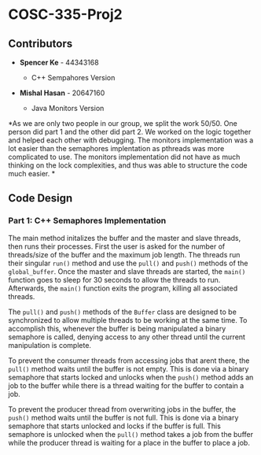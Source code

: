 # COSC-335-Proj2

## Contributors

* **Spencer Ke** - 44343168

   - C++ Sempahores Version 
  
 
* **Mishal Hasan** - 20647160

    - Java Monitors Version 
    
*As we are only two people in our group, we split the work 50/50. One person did part 1 and the other did part 2. We worked on the logic together and helped each other with debugging. The monitors implementation was a lot easier than the semaphores implentation as pthreads was more complicated to use. The monitors implementation did not have as much thinking on the lock complexities, and thus was able to structure the code much easier. *

## Code Design
### Part 1: C++ Semaphores Implementation

The main method initalizes the buffer and the master and slave threads, then runs their processes.
First the user is asked for the number of threads/size of the buffer and the maximum job length. The threads run their singular ```run()``` method and use the ```pull()``` and ```push()``` methods of the ```global_buffer```. Once the master and slave threads are started, the ```main()``` function goes to sleep for 30 seconds to allow the threads to run. Afterwards, the ```main()``` function exits the program, killing all associated threads.

The ```pull()``` and ```push()``` methods of the ```Buffer``` class are designed to be synchronized to allow multiple threads to be working at the same time. To accomplish this, whenever the buffer is being manipulated a binary semaphore is called, denying access to any other thread until the current manipulation is complete.

To prevent the consumer threads from accessing jobs that arent there, the ```pull()``` method waits until the buffer is not empty. This is done via a binary semaphore that starts locked and unlocks when the ```push()``` method adds an job to the buffer while there is a thread waiting for the buffer to contain a job.

To prevent the producer thread from overwriting jobs in the buffer, the ```push()``` method waits until the buffer is not full. This is done via a binary semaphore that starts unlocked and locks if the buffer is full. This semaphore is unlocked when the ```pull()``` method takes a job from the buffer while the producer thread is waiting for a place in the buffer to place a job.

